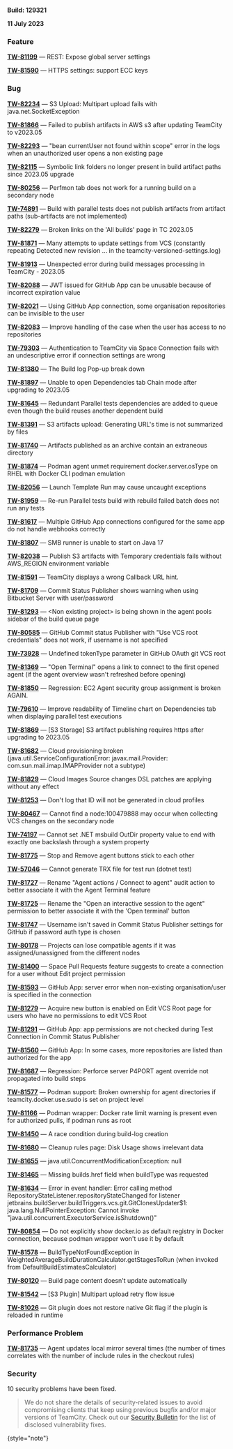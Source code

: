 [//]: # (title: TeamCity 2023.05.1 Release Notes)
[//]: # (auxiliary-id: TeamCity 2023.05.1 Release Notes)

__Build: 129321__

__11 July 2023__


<!--project: TeamCity Fix versions: {2023.05.1 (129321)} #Fixed visible to: {All Users} -{Trunk issue}-->

### Feature

**[TW-81199](https://youtrack.jetbrains.com/issue/TW-81199/REST-Expose-global-server-settings)** — REST: Expose global server settings

**[TW-81590](https://youtrack.jetbrains.com/issue/TW-81590)** — HTTPS settings: support ECC keys

### Bug

**[TW-82234](https://youtrack.jetbrains.com/issue/TW-82234)** — S3 Upload: Multipart upload fails with java.net.SocketException

**[TW-81866](https://youtrack.jetbrains.com/issue/TW-81866)** — Failed to publish artifacts in AWS s3 after updating TeamCity to v2023.05

**[TW-82293](https://youtrack.jetbrains.com/issue/TW-82293/bean-currentUser-not-found-within-scope-error-in-the-logs-when-an-unauthorized-user-opens-a-non-existing-page)** — "bean currentUser not found within scope" error in the logs when an unauthorized user opens a non existing page

**[TW-82115](https://youtrack.jetbrains.com/issue/TW-82115/Symbolic-link-folders-no-longer-present-in-build-artifact-paths-since-2023.05-upgrade)** — Symbolic link folders no longer present in build artifact paths since 2023.05 upgrade

**[TW-80256](https://youtrack.jetbrains.com/issue/TW-80256/Perfmon-tab-does-not-work-for-a-running-build-on-a-secondary-node)** — Perfmon tab does not work for a running build on a secondary node

**[TW-74891](https://youtrack.jetbrains.com/issue/TW-74891/Build-with-parallel-tests-does-not-publish-artifacts-from-artifact-paths-sub-artifacts-are-not-implemented)** — Build with parallel tests does not publish artifacts from artifact paths (sub-artifacts are not implemented)

**[TW-82279](https://youtrack.jetbrains.com/issue/TW-82279/Broken-links-on-the-All-builds-page-in-TC-2023.05)** — Broken links on the 'All builds' page in TC 2023.05

**[TW-81871](https://youtrack.jetbrains.com/issue/TW-81871/Many-attempts-to-update-settings-from-VCS-constantly-repeating-Detected-new-revision-...-in-the-teamcity-versioned-settings.log)** — Many attempts to update settings from VCS (constantly repeating Detected new revision ... in the teamcity-versioned-settings.log)

**[TW-81913](https://youtrack.jetbrains.com/issue/TW-81913/Unexpected-error-during-build-messages-processing-in-TeamCity-2023.05)** — Unexpected error during build messages processing in TeamCity - 2023.05

**[TW-82088](https://youtrack.jetbrains.com/issue/TW-82088/JWT-issued-for-GitHub-App-can-be-unusable-because-of-incorrect-expiration-value)** — JWT issued for GitHub App can be unusable because of incorrect expiration value

**[TW-82021](https://youtrack.jetbrains.com/issue/TW-82021/Using-GitHub-App-connection-some-organisation-repositories-can-be-invisible-to-the-user)** — Using GitHub App connection, some organisation repositories can be invisible to the user

**[TW-82083](https://youtrack.jetbrains.com/issue/TW-82083/Improve-handling-of-the-case-when-the-user-has-access-to-no-repositories)** — Improve handling of the case when the user has access to no repositories

**[TW-79303](https://youtrack.jetbrains.com/issue/TW-79303/Authentication-to-TeamCity-via-Space-Connection-fails-with-an-undescriptive-error-if-connection-settings-are-wrong)** — Authentication to TeamCity via Space Connection fails with an undescriptive error if connection settings are wrong

**[TW-81380](https://youtrack.jetbrains.com/issue/TW-81380/The-Build-log-Pop-up-break-down)** — The Build log Pop-up break down

**[TW-81897](https://youtrack.jetbrains.com/issue/TW-81897/Unable-to-open-Dependencies-tab-Chain-mode-after-upgrading-to-2023.05)** — Unable to open Dependencies tab Chain mode after upgrading to 2023.05

**[TW-81645](https://youtrack.jetbrains.com/issue/TW-81645/Redundant-Parallel-tests-dependencies-are-added-to-queue-even-though-the-build-reuses-another-dependent-build)** — Redundant Parallel tests dependencies are added to queue even though the build reuses another dependent build

**[TW-81391](https://youtrack.jetbrains.com/issue/TW-81391/S3-artifacts-upload-Generating-URLs-time-is-not-summarized-by-files)** — S3 artifacts upload: Generating URL's time is not summarized by files

**[TW-81740](https://youtrack.jetbrains.com/issue/TW-81740/Artifacts-published-as-an-archive-contain-an-extraneous-directory)** — Artifacts published as an archive contain an extraneous directory

**[TW-81874](https://youtrack.jetbrains.com/issue/TW-81874/Podman-agent-unmet-requirement-docker.server.osType-on-RHEL-with-Docker-CLI-podman-emulation)** — Podman agent unmet requirement docker.server.osType on RHEL with Docker CLI podman emulation

**[TW-82056](https://youtrack.jetbrains.com/issue/TW-82056/Launch-Template-Run-may-cause-uncaught-exceptions)** — Launch Template Run may cause uncaught exceptions

**[TW-81959](https://youtrack.jetbrains.com/issue/TW-81959/Re-run-Parallel-tests-build-with-rebuild-failed-batch-does-not-run-any-tests)** — Re-run Parallel tests build with rebuild failed batch does not run any tests

**[TW-81617](https://youtrack.jetbrains.com/issue/TW-81617/Multiple-GitHub-App-connections-configured-for-the-same-app-do-not-handle-webhooks-correctly)** — Multiple GitHub App connections configured for the same app do not handle webhooks correctly

**[TW-81807](https://youtrack.jetbrains.com/issue/TW-81807/SMB-runner-is-unable-to-start-on-Java-17)** — SMB runner is unable to start on Java 17

**[TW-82038](https://youtrack.jetbrains.com/issue/TW-82038/Publish-S3-artifacts-with-Temporary-credentials-fails-without-AWSREGION-environment-variable)** — Publish S3 artifacts with Temporary credentials fails without AWS_REGION environment variable

**[TW-81591](https://youtrack.jetbrains.com/issue/TW-81591/TeamCity-displays-a-wrong-Callback-URL-hint.)** — TeamCity displays a wrong Callback URL hint.

**[TW-81709](https://youtrack.jetbrains.com/issue/TW-81709/Commit-Status-Publisher-shows-warning-when-using-Bitbucket-Server-with-user-password)** — Commit Status Publisher shows warning when using Bitbucket Server with user/password

**[TW-81293](https://youtrack.jetbrains.com/issue/TW-81293/Non-existing-project-is-being-shown-in-the-agent-pools-sidebar-of-the-build-queue-page)** — &lt;Non existing project> is being shown in the agent pools sidebar of the build queue page

**[TW-80585](https://youtrack.jetbrains.com/issue/TW-80585/GitHub-Commit-status-Publisher-with-Use-VCS-root-credentials-does-not-work-if-username-is-not-specified)** — GitHub Commit status Publisher with "Use VCS root credentials" does not work, if username is not specified

**[TW-73928](https://youtrack.jetbrains.com/issue/TW-73928/Undefined-tokenType-parameter-in-GitHub-OAuth-git-VCS-root)** — Undefined tokenType parameter in GitHub OAuth git VCS root

**[TW-81369](https://youtrack.jetbrains.com/issue/TW-81369/Open-Terminal-opens-a-link-to-connect-to-the-first-opened-agent-if-the-agent-overview-wasnt-refreshed-before-opening)** — "Open Terminal" opens a link to connect to the first opened agent (if the agent overview wasn't refreshed before opening)

**[TW-81850](https://youtrack.jetbrains.com/issue/TW-81850/Regression-EC2-Agent-security-group-assignment-is-broken-AGAIN.)** — Regression: EC2 Agent security group assignment is broken AGAIN.

**[TW-79610](https://youtrack.jetbrains.com/issue/TW-79610/Improve-readability-of-Timeline-chart-on-Dependencies-tab-when-displaying-parallel-test-executions)** — Improve readability of Timeline chart on Dependencies tab when displaying parallel test executions

**[TW-81869](https://youtrack.jetbrains.com/issue/TW-81869/S3-Storage-S3-artifact-publishing-requires-https-after-upgrading-to-2023.05)** — [S3 Storage] S3 artifact publishing requires https after upgrading to 2023.05

**[TW-81682](https://youtrack.jetbrains.com/issue/TW-81682/Cloud-provisioning-broken-java.util.ServiceConfigurationError-javax.mail.Provider-com.sun.mail.imap.IMAPProvider-not-a-subtype)** — Cloud provisioning broken (java.util.ServiceConfigurationError: javax.mail.Provider: com.sun.mail.imap.IMAPProvider not a subtype)

**[TW-81829](https://youtrack.jetbrains.com/issue/TW-81829/Cloud-Images-Source-changes-DSL-patches-are-applying-without-any-effect)** — Cloud Images Source changes DSL patches are applying without any effect

**[TW-81253](https://youtrack.jetbrains.com/issue/TW-81253/Dont-log-that-ID-will-not-be-generated-in-cloud-profiles)** — Don't log that ID will not be generated in cloud profiles

**[TW-80467](https://youtrack.jetbrains.com/issue/TW-80467/Cannot-find-a-node100479888-may-occur-when-collecting-VCS-changes-on-the-secondary-node)** — Cannot find a node:100479888 may occur when collecting VCS changes on the secondary node

**[TW-74197](https://youtrack.jetbrains.com/issue/TW-74197/Cannot-set-.NET-msbuild-OutDir-property-value-to-end-with-exactly-one-backslash-through-a-system-property)** — Cannot set .NET msbuild OutDir property value to end with exactly one backslash through a system property

**[TW-81775](https://youtrack.jetbrains.com/issue/TW-81775/Stop-and-Remove-agent-buttons-stick-to-each-other)** — Stop and Remove agent buttons stick to each other

**[TW-57046](https://youtrack.jetbrains.com/issue/TW-57046/Cannot-generate-TRX-file-for-test-run-dotnet-test)** — Cannot generate TRX file for test run (dotnet test)

**[TW-81727](https://youtrack.jetbrains.com/issue/TW-81727/Rename-Agent-actions-Connect-to-agent-audit-action-to-better-associate-it-with-the-Agent-Terminal-feature)** — Rename "Agent actions / Connect to agent" audit action to better associate it with the Agent Terminal feature

**[TW-81725](https://youtrack.jetbrains.com/issue/TW-81725/Rename-the-Open-an-interactive-session-to-the-agent-permission-to-better-associate-it-with-the-Open-terminal-button)** — Rename the "Open an interactive session to the agent" permission to better associate it with the 'Open terminal' button

**[TW-81747](https://youtrack.jetbrains.com/issue/TW-81747/Username-isnt-saved-in-Commit-Status-Publisher-settings-for-GitHub-if-password-auth-type-is-chosen)** — Username isn't saved in Commit Status Publisher settings for GitHub if password auth type is chosen

**[TW-80178](https://youtrack.jetbrains.com/issue/TW-80178/Projects-can-lose-compatible-agents-if-it-was-assigned-unassigned-from-the-different-nodes)** — Projects can lose compatible agents if it was assigned/unassigned from the different nodes

**[TW-81400](https://youtrack.jetbrains.com/issue/TW-81400/Space-Pull-Requests-feature-suggests-to-create-a-connection-for-a-user-without-Edit-project-permission)** — Space Pull Requests feature suggests to create a connection for a user without Edit project permission

**[TW-81593](https://youtrack.jetbrains.com/issue/TW-81593/GitHub-App-server-error-when-non-existing-organisation-user-is-specified-in-the-connection)** — GitHub App: server error when non-existing organisation/user is specified in the connection

**[TW-81279](https://youtrack.jetbrains.com/issue/TW-81279/Acquire-new-button-is-enabled-on-Edit-VCS-Root-page-for-users-who-have-no-permissions-to-edit-VCS-Root)** — Acquire new button is enabled on Edit VCS Root page for users who have no permissions to edit VCS Root

**[TW-81291](https://youtrack.jetbrains.com/issue/TW-81291/GitHub-App-app-permissions-are-not-checked-during-Test-Connection-in-Commit-Status-Publisher)** — GitHub App: app permissions are not checked during Test Connection in Commit Status Publisher

**[TW-81560](https://youtrack.jetbrains.com/issue/TW-81560/GitHub-App-In-some-cases-more-repositories-are-listed-than-authorized-for-the-app)** — GitHub App: In some cases, more repositories are listed than authorized for the app

**[TW-81687](https://youtrack.jetbrains.com/issue/TW-81687/Regression-Perforce-server-P4PORT-agent-override-not-propagated-into-build-steps)** — Regression: Perforce server P4PORT agent override not propagated into build steps

**[TW-81577](https://youtrack.jetbrains.com/issue/TW-81577/Podman-support-Broken-ownership-for-agent-directories-if-teamcity.docker.use.sudo-is-set-on-project-level)** — Podman support: Broken ownership for agent directories if teamcity.docker.use.sudo is set on project level

**[TW-81166](https://youtrack.jetbrains.com/issue/TW-81166/Podman-wrapper-Docker-rate-limit-warning-is-present-even-for-authorized-pulls-if-podman-runs-as-root)** — Podman wrapper: Docker rate limit warning is present even for authorized pulls, if podman runs as root

**[TW-81450](https://youtrack.jetbrains.com/issue/TW-81450/A-race-condition-during-build-log-creation)** — A race condition during build-log creation

**[TW-81680](https://youtrack.jetbrains.com/issue/TW-81680/Cleanup-rules-page-Disk-Usage-shows-irrelevant-data)** — Cleanup rules page: Disk Usage shows irrelevant data

**[TW-81655](https://youtrack.jetbrains.com/issue/TW-81655/java.util.ConcurrentModificationException-null)** — java.util.ConcurrentModificationException: null

**[TW-81465](https://youtrack.jetbrains.com/issue/TW-81465/Missing-builds.href-field-when-buildType-was-requested)** — Missing builds.href field when buildType was requested

**[TW-81634](https://youtrack.jetbrains.com/issue/TW-81634/Error-in-event-handler-Error-calling-method-RepositoryStateListener.repositoryStateChanged-for-listener)** — Error in event handler: Error calling method RepositoryStateListener.repositoryStateChanged for listener jetbrains.buildServer.buildTriggers.vcs.git.GitClonesUpdater$1: java.lang.NullPointerException: Cannot invoke "java.util.concurrent.ExecutorService.isShutdown()"

**[TW-80854](https://youtrack.jetbrains.com/issue/TW-80854/Do-not-explicitly-show-docker.io-as-default-registry-in-Docker-connection-because-podman-wrapper-wont-use-it-by-default)** — Do not explicitly show docker.io as default registry in Docker connection, because podman wrapper won't use it by default

**[TW-81578](https://youtrack.jetbrains.com/issue/TW-81578/BuildTypeNotFoundException-in-WeightedAverageBuildDurationCalculator.getStagesToRun-when-invoked-from)** — BuildTypeNotFoundException in WeightedAverageBuildDurationCalculator.getStagesToRun (when invoked from DefaultBuildEstimatesCalculator)

**[TW-80120](https://youtrack.jetbrains.com/issue/TW-80120/Build-page-content-doesnt-update-automatically)** — Build page content doesn't update automatically

**[TW-81542](https://youtrack.jetbrains.com/issue/TW-81542/S3-Plugin-Multipart-upload-retry-flow-issue)** — [S3 Plugin] Multipart upload retry flow issue

**[TW-81026](https://youtrack.jetbrains.com/issue/TW-81026/Git-plugin-does-not-restore-native-Git-flag-if-the-plugin-is-reloaded-in-runtime)** — Git plugin does not restore native Git flag if the plugin is reloaded in runtime

### Performance Problem

**[TW-81735](https://youtrack.jetbrains.com/issue/TW-81735/Agent-updates-local-mirror-several-times-the-number-of-times-correlates-with-the-number-of-include-rules-in-the-checkout-rules)** — Agent updates local mirror several times (the number of times correlates with the number of include rules in the checkout rules)

<!--project: TeamCity Fix versions: {2023.05.1 (129321)} #Fixed #{Security Problem}  -{Trunk issue}-->

### Security

10 security problems have been fixed.

> We do not share the details of security-related issues to avoid compromising clients that keep using previous bugfix and/or major versions of TeamCity. Check out our [Security Bulletin](https://blog.jetbrains.com/blog/tag/security-bulletin/) for the list of disclosed vulnerability fixes.
> 
{style="note"}